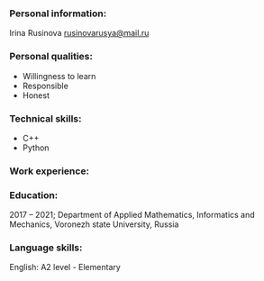 ### Personal information:

Irina Rusinova
rusinovarusya@mail.ru

### Personal qualities:

* Willingness to learn
* Responsible
* Honest

### Technical skills:

* C++
* Python

### Work experience:

### Education:

2017 – 2021; Department of Applied Mathematics, Informatics and Mechanics, Voronezh state University, Russia

### Language skills:

English: A2 level - Elementary  
